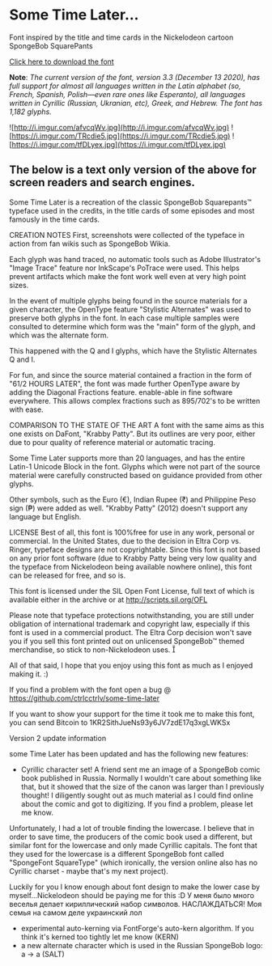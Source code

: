 # Some Time Later...
Font inspired by the title and time cards in the Nickelodeon cartoon SpongeBob SquarePants

[Click here to download the font](https://github.com/ctrlcctrlv/some-time-later/raw/master/Some%20Time%20Later.otf)

**Note**: _The current version of the font, version 3.3 (December 13 2020), has full support for almost all languages written in the Latin alphabet (so, French, Spanish, Polish—even rare ones like Esperanto), all languages written in Cyrillic (Russian, Ukranian, etc), Greek, and Hebrew. The font has 1,182 glyphs._

![http://i.imgur.com/afvcqWv.jpg](http://i.imgur.com/afvcqWv.jpg)
![https://i.imgur.com/TRcdie5.jpg](https://i.imgur.com/TRcdie5.jpg)
![https://i.imgur.com/tfDLyex.jpg](https://i.imgur.com/tfDLyex.jpg)

## The below is a text only version of the above for screen readers and search engines.

Some Time Later is a recreation of the classic SpongeBob Squarepants™ typeface used in the credits, in the title cards of some episodes and most famously in the time cards.

CREATION NOTES
First, screenshots were collected of the typeface in action from fan wikis such as SpongeBob Wikia.

Each glyph was hand traced, no automatic tools such as Adobe Illustrator's "Image Trace" feature nor InkScape's PoTrace were used. This helps prevent artifacts which make the font work well even at very high point sizes.

In the event of multiple glyphs being found in the source materials for a given character, the OpenType feature "Stylistic Alternates" was used to preserve both glyphs in the font. In each case multiple samples were consulted to determine which form was the "main" form of the glyph, and which was the alternate form.

This happened with the Q and I glyphs, which have the Stylistic Alternates Q and I.

For fun, and since the source material contained a fraction in the form of "61/2 HOURS LATER", the font was made further OpenType aware by adding the Diagonal Fractions feature. enable-able in fine software everywhere. This allows complex fractions such as 895/702's to be written with ease.

COMPARISON TO THE STATE OF THE ART
A font with the same aims as this one exists on DaFont, "Krabby Patty". But its outlines are very poor, either due to pour quality of reference material or automatic tracing.

Some Time Later supports more than 20 languages, and has the entire Latin-1 Unicode Block in the font. Glyphs which were not part of the source material were carefully constructed based on guidance provided from other glyphs.

Other symbols, such as the Euro (€), Indian Rupee (₹) and Philippine Peso sign (₱) were added as well. "Krabby Patty" (2012) doesn't support any language but English.

LICENSE
Best of all, this font is 100%free for use in any work, personal or commercial. In the United States, due to the decision in Eltra Corp vs. Ringer, typeface designs are not copyrightable. Since this font is not based on any prior font software (due to Krabby Patty being very low quality and the typeface from Nickelodeon being available nowhere online), this font can be released for free, and so is.

This font is licensed under the SIL Open Font License, full text of which is available either in the archive or at http://scripts.sil.org/OFL

Please note that typeface protections notwithstanding, you are still under obligation of international trademark and copyright law, especially if this font is used in a commercial product. The Eltra Corp decision won't save you if you sell this font printed out on unlicensed SpongeBob™ themed merchandise, so stick to non-Nickelodeon uses. 

All of that said, I hope that you enjoy using this font as much as I enjoyed making it. :)

If you find a problem with the font open a bug @ 
https://github.com/ctrlcctrlv/some-time-later

If you want to show your support for the time it took me to make this font, you can send Bitcoin to 
1KR2SithJueNs93y6JV7zdE17q3xgLWKSx

Version 2 update information

some Time Later has been updated and has the following new features:

* Cyrillic character set! A friend sent me an image of a SpongeBob comic book published in Russia. Normally I wouldn't care about something like that, but it showed that the size of the canon was larger than I previously thought! I diligently sought out as much material as I could find online about the comic and got to digitizing. If you find a problem, please let me know.

Unfortunately, I had a lot of trouble finding the lowercase. I believe that in order to save time, the producers of the comic book used a different, but similar font for the lowercase and only made Cyrillic capitals. The font that they used for the lowercase is a different SpongeBob font called "SpongeFont SquareType" (which ironically, the version online also has no Cyrillic charset - maybe that's my next project).

Luckily for you I know enough about font design to make the lower case by myself...Nickelodeon should be paying me for this :D
У меня было много веселья делает кириллический набор символов. НАСЛАЖДАТЬСЯ! Моя семья на самом деле украинский лол

* experimental auto-kerning via FontForge's auto-kern algorithm. If you think it's kerned too tightly let me know (KERN)
* a new alternate character which is used in the Russian SpongeBob logo: a -> a (SALT)



